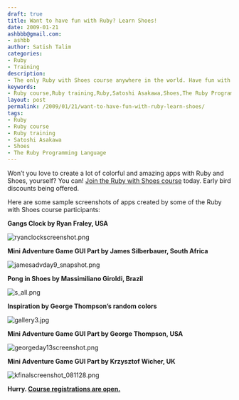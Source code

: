 ```yaml
---
draft: true
title: Want to have fun with Ruby? Learn Shoes!
date: 2009-01-21
ashbbb@gmail.com:
- ashbb
author: Satish Talim
categories:
- Ruby
- Training
description:
- The only Ruby with Shoes course anywhere in the world. Have fun with Ruby!
keywords:
- Ruby course,Ruby training,Ruby,Satoshi Asakawa,Shoes,The Ruby Programming Language
layout: post
permalink: /2009/01/21/want-to-have-fun-with-ruby-learn-shoes/
tags:
- Ruby
- Ruby course
- Ruby training
- Satoshi Asakawa
- Shoes
- The Ruby Programming Language
---
```

Won’t you love to create a lot of colorful and amazing apps with Ruby
and Shoes, yourself? You can! [Join the Ruby with Shoes
course](http://rubylearning.com/blog/2009/01/12/have-fun-with-ruby-and-shoes/)
today. Early bird discounts being offered.<!--more-->

Here are some sample screenshots of apps created by some of the Ruby
with Shoes course participants:

**Gangs Clock by Ryan Fraley, USA**

![ryanclockscreenshot.png](http://www.rin-shun.com/rubylearning/shoescourse/ryan_clock_screenshot.png)

**Mini Adventure Game GUI Part by James Silberbauer, South Africa**

![jamesadvday9\_snapshot.png](http://www.rin-shun.com/rubylearning/shoescourse/james_adv_day9_snapshot.png)

**Pong in Shoes by Massimiliano Giroldi, Brazil**

![s\_all.png](http://www.rin-shun.com/rubylearning/shoescourse/s_all.png)

**Inspiration by George Thompson’s random colors**

![gallery3.jpg](http://rubylearning.com/images/gallery3.jpg)

**Mini Adventure Game GUI Part by George Thompson, USA**

![georgeday13screenshot.png](http://www.rin-shun.com/rubylearning/shoescourse/george_day13_screenshot.png)

**Mini Adventure Game GUI Part by Krzysztof Wicher, UK**

![kfinalscreenshot\_081128.png](http://www.rin-shun.com/rubylearning/shoescourse/k_final_screenshot_081128.png)

**Hurry. [Course registrations are
open.](http://rubylearning.com/blog/2009/01/12/have-fun-with-ruby-and-shoes/)**

